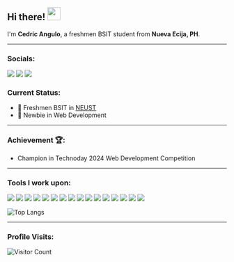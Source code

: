 ## Hi there! <img src="https://media.giphy.com/media/hvRJCLFzcasrR4ia7z/giphy.gif" width="30px">

I'm **Cedric Angulo**, a freshmen BSIT student from **Nueva Ecija, PH**.

-------------------------------------------

### Socials:

<a href="https://linkedin.com/in/cedric-angulo-2632ab256"><img src="https://img.shields.io/badge/Cedric Angulo-%230077B5.svg?style=for-the-badge&logo=linkedin&logoColor=white"></a> 
<a href="https://www.facebook.com/bryan.19.hp"><img src="https://img.shields.io/badge/Angulo Cedric-1877F2?style=for-the-badge&logo=facebook&logoColor=white"></a>
<a href="https://m.me/bryan.19.hp"><img src="https://img.shields.io/badge/Angulo Cedric-1877F2?style=for-the-badge&logo=messenger&logoColor=white"></a>

### Current Status:

- 💼 Freshmen BSIT in <a href="https://neust.edu.ph/" target="_blank">NEUST</a>
- 🌱 Newbie in Web Development

-------------------------------------------

### Achievement 🏆:

- Champion in Technoday 2024 Web Development Competition

-------------------------------------------

### Tools I work upon:

<img src="https://img.shields.io/badge/html5-%23E34F26.svg?style=for-the-badge&logo=html5&logoColor=white">   <img src="https://img.shields.io/badge/css3%20-%2314354C.svg?&style=for-the-badge&logo=css3&logoColor=white">   <img src="https://img.shields.io/badge/Sass-CC6699?style=for-the-badge&logo=sass&logoColor=white">   <img src="https://img.shields.io/badge/javascript%20-%23323330.svg?&style=for-the-badge&logo=javascript&logoColor=%23F7DF1E">   <img src="https://img.shields.io/badge/Node%20js-339933?style=for-the-badge&logo=nodedotjs&logoColor=white">   <img src="https://img.shields.io/badge/php-%23777BB4.svg?style=for-the-badge&logo=php&logoColor=white">   <img src="https://img.shields.io/badge/c++-%2300599C.svg?style=for-the-badge&logo=c%2B%2B&logoColor=white">   <img src="https://img.shields.io/badge/mysql-%2300000f.svg?style=for-the-badge&logo=mysql&logoColor=white">   <img src="https://img.shields.io/badge/XAMPP-white?logo=xampp&logoColor=fb7a24&style=for-the-badge">   <img src="https://img.shields.io/badge/Composer-885630?style=for-the-badge&logo=Composer&logoColor=white">   <img src="https://img.shields.io/badge/vercel-%23000000.svg?style=for-the-badge&logo=vercel&logoColor=white">   <img src="https://img.shields.io/badge/-VS%20Code-000000?style=for-the-badge&logo=Visual-studio-code&logoColor=blue">    <img src="https://img.shields.io/badge/Visual_Studio-5C2D91?style=for-the-badge&logo=visual%20studio&logoColor=white">   <img src="https://img.shields.io/badge/Adobe%20Photoshop-31A8FF?style=for-the-badge&logo=Adobe%20Photoshop&logoColor=black">    <img src="https://img.shields.io/badge/prettier-1A2C34?style=for-the-badge&logo=prettier&logoColor=F7BA3E">    <img src="https://img.shields.io/badge/Brave-FF1B2D?style=for-the-badge&logo=Brave&logoColor=white">

![Top Langs](https://github-readme-stats.vercel.app/api/top-langs/?username=bryan308&layout=compact&theme=dark)

[//]: <> (Credits: bryan308)
[//]: <> (Credits: Last edited on: 02/23/24)

------------------------------------------- 

### Profile Visits:
![Visitor Count](https://profile-counter.glitch.me/{bryan308}/count.svg)
